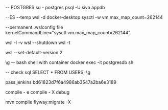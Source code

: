 -- POSTGRES
su - postgres
psql -U siva appdb

--ES
--temp
wsl -d docker-desktop
sysctl -w vm.max_map_count=262144

--permanent
.wslconfig file
kernelCommandLine="sysctl.vm.max_map_count=262144"

wsl -l -v
wsl --shutdown
wsl -t <DistroName>

wsl --set-default-version 2

\g
-- bash shell with container
docker exec -it postgresdb  sh


-- check sql
SELECT * FROM USERS; \g

pass jenkins
bd61823d7f6a4986ab3547a2ba6e3189


compile - e
compile - X debug

mvn compile flyway:migrate -X